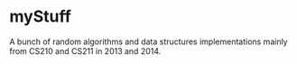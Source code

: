 # myStuff 

A bunch of random algorithms and data structures implementations mainly from CS210 and CS211 in 2013 and 2014.
